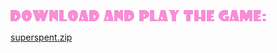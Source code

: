 ![DOWNLOAD AND PLAY GAME](https://github.com/pimfast/Super-Spent/blob/main/NoPoverty/datafiles/Images/gittext01.png)

[superspent.zip](https://www.mediafire.com/file/q1o5jm4f4dpszfw/superspent.zip/file "Download the game!")
